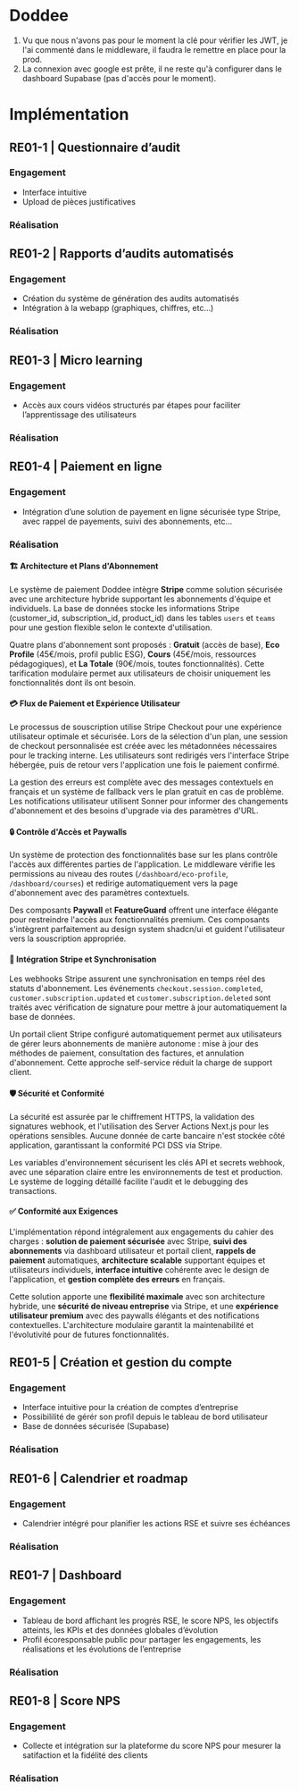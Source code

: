 # Doddee

1. Vu que nous n'avons pas pour le moment la clé pour vérifier les JWT, je l'ai commenté dans le middleware, il faudra le remettre en place pour la prod.
2. La connexion avec google est prête, il ne reste qu'à configurer dans le dashboard Supabase (pas d'accès pour le moment).

# Implémentation

## RE01-1 | Questionnaire d’audit
### Engagement
- Interface intuitive
- Upload de pièces justificatives

### Réalisation


## RE01-2 | Rapports d’audits automatisés
### Engagement
- Création du système de génération
des audits automatisés
- Intégration à la webapp
(graphiques, chiffres, etc…)

### Réalisation

## RE01-3 | Micro learning
### Engagement
- Accès aux cours vidéos structurés par étapes pour faciliter l’apprentissage des utilisateurs

### Réalisation

## RE01-4 | Paiement en ligne
### Engagement
- Intégration d’une solution de payement en ligne sécurisée type Stripe, avec rappel de payements, suivi des abonnements, etc…
### Réalisation

#### 🏗️ Architecture et Plans d'Abonnement

Le système de paiement Doddee intègre **Stripe** comme solution sécurisée avec une architecture hybride supportant les abonnements d'équipe et individuels. La base de données stocke les informations Stripe (customer_id, subscription_id, product_id) dans les tables `users` et `teams` pour une gestion flexible selon le contexte d'utilisation.

Quatre plans d'abonnement sont proposés : **Gratuit** (accès de base), **Eco Profile** (45€/mois, profil public ESG), **Cours** (45€/mois, ressources pédagogiques), et **La Totale** (90€/mois, toutes fonctionnalités). Cette tarification modulaire permet aux utilisateurs de choisir uniquement les fonctionnalités dont ils ont besoin.

#### 💳 Flux de Paiement et Expérience Utilisateur

Le processus de souscription utilise Stripe Checkout pour une expérience utilisateur optimale et sécurisée. Lors de la sélection d'un plan, une session de checkout personnalisée est créée avec les métadonnées nécessaires pour le tracking interne. Les utilisateurs sont redirigés vers l'interface Stripe hébergée, puis de retour vers l'application une fois le paiement confirmé.

La gestion des erreurs est complète avec des messages contextuels en français et un système de fallback vers le plan gratuit en cas de problème. Les notifications utilisateur utilisent Sonner pour informer des changements d'abonnement et des besoins d'upgrade via des paramètres d'URL.

#### 🔒 Contrôle d'Accès et Paywalls

Un système de protection des fonctionnalités base sur les plans contrôle l'accès aux différentes parties de l'application. Le middleware vérifie les permissions au niveau des routes (`/dashboard/eco-profile`, `/dashboard/courses`) et redirige automatiquement vers la page d'abonnement avec des paramètres contextuels.

Des composants **Paywall** et **FeatureGuard** offrent une interface élégante pour restreindre l'accès aux fonctionnalités premium. Ces composants s'intègrent parfaitement au design system shadcn/ui et guident l'utilisateur vers la souscription appropriée.

#### 🔄 Intégration Stripe et Synchronisation

Les webhooks Stripe assurent une synchronisation en temps réel des statuts d'abonnement. Les événements `checkout.session.completed`, `customer.subscription.updated` et `customer.subscription.deleted` sont traités avec vérification de signature pour mettre à jour automatiquement la base de données.

Un portail client Stripe configuré automatiquement permet aux utilisateurs de gérer leurs abonnements de manière autonome : mise à jour des méthodes de paiement, consultation des factures, et annulation d'abonnement. Cette approche self-service réduit la charge de support client.

#### 🛡️ Sécurité et Conformité

La sécurité est assurée par le chiffrement HTTPS, la validation des signatures webhook, et l'utilisation des Server Actions Next.js pour les opérations sensibles. Aucune donnée de carte bancaire n'est stockée côté application, garantissant la conformité PCI DSS via Stripe.

Les variables d'environnement sécurisent les clés API et secrets webhook, avec une séparation claire entre les environnements de test et production. Le système de logging détaillé facilite l'audit et le debugging des transactions.

#### ✅ Conformité aux Exigences

L'implémentation répond intégralement aux engagements du cahier des charges : **solution de paiement sécurisée** avec Stripe, **suivi des abonnements** via dashboard utilisateur et portail client, **rappels de paiement** automatiques, **architecture scalable** supportant équipes et utilisateurs individuels, **interface intuitive** cohérente avec le design de l'application, et **gestion complète des erreurs** en français.

Cette solution apporte une **flexibilité maximale** avec son architecture hybride, une **sécurité de niveau entreprise** via Stripe, et une **expérience utilisateur premium** avec des paywalls élégants et des notifications contextuelles. L'architecture modulaire garantit la maintenabilité et l'évolutivité pour de futures fonctionnalités.

## RE01-5 | Création et gestion du compte
### Engagement
- Interface intuitive pour la création de comptes d’entreprise
- Possibililité de gérér son profil depuis le tableau de bord utilisateur
- Base de données sécurisée (Supabase)

### Réalisation


## RE01-6 | Calendrier et roadmap
### Engagement
- Calendrier intégré pour planifier les actions RSE et suivre ses échéances

### Réalisation


## RE01-7 | Dashboard
### Engagement
- Tableau de bord affichant les progrés RSE, le score NPS, les
objectifs atteints, les KPIs et des données globales d’évolution
- Profil écoresponsable public pour partager les engagements, les réalisations et les évolutions de l’entreprise

### Réalisation

## RE01-8 | Score NPS
### Engagement
- Collecte et intégration sur la plateforme du score NPS pour mesurer la satifaction et la fidélité des clients

### Réalisation